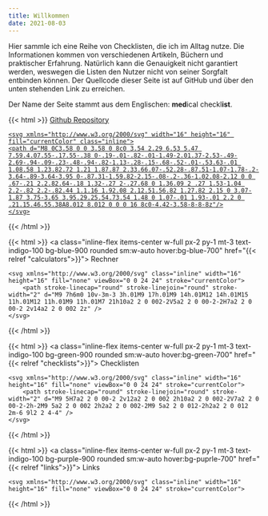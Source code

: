 ```yaml
---
title: Willkommen
date: 2021-08-03
---
```


Hier sammle ich eine Reihe von Checklisten, die ich im Alltag nutze. Die Informationen kommen von verschiedenen Artikeln, Büchern und praktischer Erfahrung.
Natürlich kann die Genauigkeit nicht garantiert werden, weswegen die Listen den Nutzer nicht von seiner Sorgfalt entbinden können.
Der Quellcode dieser Seite ist auf GitHub und über den unten stehenden Link zu erreichen.

Der Name der Seite stammt aus dem Englischen: **med**ical checkl**ist**.


{{< html >}}
<a class="inline-flex items-center w-full px-2 py-1 mt-3 bg-gray-200 rounded sm:w-auto hover:bg-gray-300" href="https://github.com/ChrisK91/Checklists">
    <span class="pr-2">Github Repository</span>

    <svg xmlns="http://www.w3.org/2000/svg" width="16" height="16" fill="currentColor" class="inline">
    <path d="M8 0C3.58 0 0 3.58 0 8c0 3.54 2.29 6.53 5.47 7.59.4.07.55-.17.55-.38 0-.19-.01-.82-.01-1.49-2.01.37-2.53-.49-2.69-.94-.09-.23-.48-.94-.82-1.13-.28-.15-.68-.52-.01-.53.63-.01 1.08.58 1.23.82.72 1.21 1.87.87 2.33.66.07-.52.28-.87.51-1.07-1.78-.2-3.64-.89-3.64-3.95 0-.87.31-1.59.82-2.15-.08-.2-.36-1.02.08-2.12 0 0 .67-.21 2.2.82.64-.18 1.32-.27 2-.27.68 0 1.36.09 2 .27 1.53-1.04 2.2-.82 2.2-.82.44 1.1.16 1.92.08 2.12.51.56.82 1.27.82 2.15 0 3.07-1.87 3.75-3.65 3.95.29.25.54.73.54 1.48 0 1.07-.01 1.93-.01 2.2 0 .21.15.46.55.38A8.012 8.012 0 0 0 16 8c0-4.42-3.58-8-8-8z"/>
    </svg>
</a>
{{< /html >}}

{{< html >}}
<a class="inline-flex items-center w-full px-2 py-1 mt-3 text-indigo-100 bg-blue-900 rounded sm:w-auto hover:bg-blue-700" href="{{< relref "calculators">}}">
    <span class="pr-2">Rechner</span>

    <svg xmlns="http://www.w3.org/2000/svg" class="inline" width="16" height="16" fill="none" viewBox="0 0 24 24" stroke="currentColor">
        <path stroke-linecap="round" stroke-linejoin="round" stroke-width="2" d="M9 7h6m0 10v-3m-3 3h.01M9 17h.01M9 14h.01M12 14h.01M15 11h.01M12 11h.01M9 11h.01M7 21h10a2 2 0 002-2V5a2 2 0 00-2-2H7a2 2 0 00-2 2v14a2 2 0 002 2z" />
    </svg>
</a>
{{< /html >}}

{{< html >}}
<a class="inline-flex items-center w-full px-2 py-1 mt-3 text-indigo-100 bg-green-900 rounded sm:w-auto hover:bg-green-700" href="{{< relref "checklists">}}">
    <span class="pr-2">Checklisten</span>

    <svg xmlns="http://www.w3.org/2000/svg" class="inline" width="16" height="16" fill="none" viewBox="0 0 24 24" stroke="currentColor">
        <path stroke-linecap="round" stroke-linejoin="round" stroke-width="2" d="M9 5H7a2 2 0 00-2 2v12a2 2 0 002 2h10a2 2 0 002-2V7a2 2 0 00-2-2h-2M9 5a2 2 0 002 2h2a2 2 0 002-2M9 5a2 2 0 012-2h2a2 2 0 012 2m-6 9l2 2 4-4" />
    </svg>
</a>
{{< /html >}}


{{< html >}}
<a class="inline-flex items-center w-full px-2 py-1 mt-3 text-indigo-100 bg-purple-900 rounded sm:w-auto hover:bg-puprle-700" href="{{< relref "links">}}">
    <span class="pr-2">Links</span>

    <svg xmlns="http://www.w3.org/2000/svg" class="inline" width="16" height="16" fill="none" viewBox="0 0 24 24" stroke="currentColor">
  <path stroke-linecap="round" stroke-linejoin="round" stroke-width="2" d="M13.828 10.172a4 4 0 00-5.656 0l-4 4a4 4 0 105.656 5.656l1.102-1.101m-.758-4.899a4 4 0 005.656 0l4-4a4 4 0 00-5.656-5.656l-1.1 1.1" />
    </svg>
</a>
{{< /html >}}